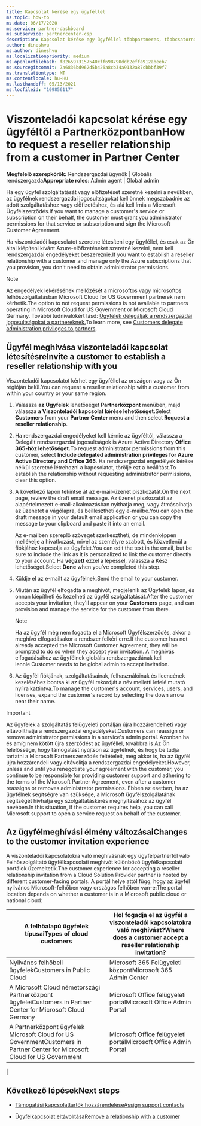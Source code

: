 ```yaml
---
title: Kapcsolat kérése egy ügyféllel
ms.topic: how-to
ms.date: 06/17/2020
ms.service: partner-dashboard
ms.subservice: partnercenter-csp
description: Kapcsolat kérése egy ügyféllel többpartneres, többcsatornás forgatókönyvek esetén, vagy ha az ügyfél delegált rendszergazdai jogosultságait vissza kell állítani.
author: dineshvu
ms.author: dineshvu
ms.localizationpriority: medium
ms.openlocfilehash: f8265973157540cff698790ddb2effa912abeeb7
ms.sourcegitcommit: 7a6836bd962d5b426a8cb34a9132a87cbbbf39f7
ms.translationtype: MT
ms.contentlocale: hu-HU
ms.lasthandoff: 05/13/2021
ms.locfileid: "109856117"
---
```

# <a name="how-to-request-a-reseller-relationship-from-a-customer-in-partner-center"></a><span data-ttu-id="cbeed-103">Viszonteladói kapcsolat kérése egy ügyféltől a Partnerközpontban</span><span class="sxs-lookup"><span data-stu-id="cbeed-103">How to request a reseller relationship from a customer in Partner Center</span></span>

<span data-ttu-id="cbeed-104">**Megfelelő szerepkörök:** Rendszergazdai ügynök | Globális rendszergazda</span><span class="sxs-lookup"><span data-stu-id="cbeed-104">**Appropriate roles**: Admin agent | Global admin</span></span>

<span data-ttu-id="cbeed-105">Ha egy ügyfél szolgáltatását vagy előfizetését szeretné kezelni a nevükben, az ügyfélnek rendszergazdai jogosultságokat kell önnek megszabadnie az adott szolgáltatáshoz vagy előfizetéshez, és alá kell írnia a Microsoft Ügyfélszerződés.</span><span class="sxs-lookup"><span data-stu-id="cbeed-105">If you want to manage a customer's service or subscription on their behalf, the customer must grant you administrator permissions for that service or subscription and sign the Microsoft Customer Agreement.</span></span>

<span data-ttu-id="cbeed-106">Ha viszonteladói kapcsolatot szeretne létesíteni egy ügyféllel, és csak az Ön által kiépíteni kívánt Azure-előfizetéseket szeretné kezelni, nem kell rendszergazdai engedélyeket beszereznie.</span><span class="sxs-lookup"><span data-stu-id="cbeed-106">If you want to establish a reseller relationship with a customer and manage only the Azure subscriptions that you provision, you don't need to obtain administrator permissions.</span></span>

>[!NOTE] 
><span data-ttu-id="cbeed-107">Az engedélyek lekérésének mellőzését a microsoftos vagy microsoftos felhőszolgáltatásban Microsoft Cloud for US Government partnerek nem kérhetik.</span><span class="sxs-lookup"><span data-stu-id="cbeed-107">The option to not request permissions is not available to partners operating in Microsoft Cloud for US Government or Microsoft Cloud Germany.</span></span> <span data-ttu-id="cbeed-108">További tudnivalókért lásd: [Ügyfelek delegálják a rendszergazdai jogosultságokat a partnereknek.](customers-revoke-admin-privileges.md)</span><span class="sxs-lookup"><span data-stu-id="cbeed-108">To learn more, see [Customers delegate administration privileges to partners](customers-revoke-admin-privileges.md).</span></span>

## <a name="invite-a-customer-to-establish-a-reseller-relationship-with-you"></a><span data-ttu-id="cbeed-109">Ügyfél meghívása viszonteladói kapcsolat létesítésre</span><span class="sxs-lookup"><span data-stu-id="cbeed-109">Invite a customer to establish a reseller relationship with you</span></span>

<span data-ttu-id="cbeed-110">Viszonteladói kapcsolatot kérhet egy ügyféllel az országon vagy az Ön régióján belül.</span><span class="sxs-lookup"><span data-stu-id="cbeed-110">You can request a reseller relationship with a customer from within your country or your same region.</span></span>

1. <span data-ttu-id="cbeed-111">Válassza **az Ügyfelek** lehetőséget **Partnerközpont** menüben, majd válassza **a Viszonteladói kapcsolat kérése lehetőséget.**</span><span class="sxs-lookup"><span data-stu-id="cbeed-111">Select **Customers** from your **Partner Center** menu and then select **Request a reseller relationship**.</span></span>

2. <span data-ttu-id="cbeed-112">Ha rendszergazdai engedélyeket kell kérnie az ügyféltől, válassza a Delegált rendszergazdai jogosultságok is Azure Active Directory **Office 365-höz lehetőséget.**</span><span class="sxs-lookup"><span data-stu-id="cbeed-112">To request administrator permissions from this customer, select **Include delegated administration privileges for Azure Active Directory and Office 365**.</span></span> <span data-ttu-id="cbeed-113">Ha rendszergazdai engedélyek kérése nélkül szeretné létrehozni a kapcsolatot, törölje ezt a beállítást.</span><span class="sxs-lookup"><span data-stu-id="cbeed-113">To establish the relationship without requesting administrator permissions, clear this option.</span></span>

3. <span data-ttu-id="cbeed-114">A következő lapon tekintse át az e-mail-üzenet piszkozatát.</span><span class="sxs-lookup"><span data-stu-id="cbeed-114">On the next page, review the draft email message.</span></span> <span data-ttu-id="cbeed-115">Az üzenet piszkozatát az alapértelmezett e-mail-alkalmazásban nyithatja meg, vagy átmásolhatja az üzenetet a vágólapra, és beillesztheti egy e-mailbe.</span><span class="sxs-lookup"><span data-stu-id="cbeed-115">You can open the draft message in your default email application or you can copy the message to your clipboard and paste it into an email.</span></span>

   <span data-ttu-id="cbeed-116">Az e-mailben szereplő szöveget szerkesztheti, de mindenképpen mellékelje a hivatkozást, mivel az személyre szabott, és közvetlenül a fiókjához kapcsolja az ügyfelet.</span><span class="sxs-lookup"><span data-stu-id="cbeed-116">You can edit the text in the email, but be sure to include the link as it is personalized to link the customer directly to your account.</span></span> <span data-ttu-id="cbeed-117">Ha **végzett** ezzel a lépéssel, válassza a Kész lehetőséget.</span><span class="sxs-lookup"><span data-stu-id="cbeed-117">Select **Done** when you've completed this step.</span></span>

4. <span data-ttu-id="cbeed-118">Küldje el az e-mailt az ügyfélnek.</span><span class="sxs-lookup"><span data-stu-id="cbeed-118">Send the email to your customer.</span></span>

5. <span data-ttu-id="cbeed-119">Miután az ügyfél elfogadta a meghívót,  megjelenik az Ügyfelek lapon, és onnan kiépítheti és kezelheti az ügyfél szolgáltatását.</span><span class="sxs-lookup"><span data-stu-id="cbeed-119">After the customer accepts your invitation, they'll appear on your **Customers** page, and can provision and manage the service for the customer from there.</span></span>

   > [!NOTE]
   > <span data-ttu-id="cbeed-120">Ha az ügyfél még nem fogadta el a Microsoft Ügyfélszerződés, akkor a meghívó elfogadásakor a rendszer felkéri erre.</span><span class="sxs-lookup"><span data-stu-id="cbeed-120">If the customer has not already accepted the Microsoft Customer Agreement, they will be prompted to do so when they accept your invitation.</span></span> <span data-ttu-id="cbeed-121">A meghívás elfogadásához az ügyfélnek globális rendszergazdának kell lennie.</span><span class="sxs-lookup"><span data-stu-id="cbeed-121">Customer needs to be global admin to accept invitation.</span></span>

6. <span data-ttu-id="cbeed-122">Az ügyfél fiókjának, szolgáltatásainak, felhasználóinak és licencének kezeléséhez bontsa ki az ügyfél rekordját a név melletti lefelé mutató nyílra kattintva.</span><span class="sxs-lookup"><span data-stu-id="cbeed-122">To manage the customer's account, services, users, and licenses, expand the customer's record by selecting the down arrow near their name.</span></span>

> [!IMPORTANT]  
> <span data-ttu-id="cbeed-123">Az ügyfelek a szolgáltatás felügyeleti portálján újra hozzárendelheti vagy eltávolíthatja a rendszergazdai engedélyeket.</span><span class="sxs-lookup"><span data-stu-id="cbeed-123">Customers can reassign or remove administrator permissions in a service's admin portal.</span></span> <span data-ttu-id="cbeed-124">Azonban ha és amíg nem kötött újra szerződést az ügyféllel, továbbra is Az Ön felelőssége, hogy támogatást nyújtson az ügyfélnek, és hogy be tudja tartatni a Microsoft Partnerszerződés feltételeit, még akkor is, ha az ügyfél újra hozzárendeli vagy eltávolítja a rendszergazdai engedélyeket.</span><span class="sxs-lookup"><span data-stu-id="cbeed-124">However, unless and until you renegotiate your agreement with the customer, you continue to be responsible for providing customer support and adhering to the terms of the Microsoft Partner Agreement, even after a customer reassigns or removes administrator permissions.</span></span> <span data-ttu-id="cbeed-125">Ebben az esetben, ha az ügyfélnek segítségre van szüksége, a Microsoft ügyfélszolgálatának segítségét hívhatja egy szolgáltatáskérés megnyitásához az ügyfél nevében.</span><span class="sxs-lookup"><span data-stu-id="cbeed-125">In this situation, if the customer requires help, you can call Microsoft support to open a service request on behalf of the customer.</span></span>

## <a name="changes-to-the-customer-invitation-experience"></a><span data-ttu-id="cbeed-126">Az ügyfélmeghívási élmény változásai</span><span class="sxs-lookup"><span data-stu-id="cbeed-126">Changes to the customer invitation experience</span></span>

<span data-ttu-id="cbeed-127">A viszonteladói kapcsolatokra való meghívásnak egy ügyfélpartnertől való Felhőszolgáltató ügyfélkapcsolati meghívót különböző ügyfélkapcsolati portálok üzemeltetik.</span><span class="sxs-lookup"><span data-stu-id="cbeed-127">The customer experience for accepting a reseller relationship invitation from a Cloud Solution Provider partner is hosted by different customer-facing portals.</span></span> <span data-ttu-id="cbeed-128">A portál helye attól függ, hogy az ügyfél nyilvános Microsoft-felhőben vagy országos felhőben van-e:</span><span class="sxs-lookup"><span data-stu-id="cbeed-128">The portal location depends on whether a customer is in a Microsoft public cloud or national cloud:</span></span>

|<span data-ttu-id="cbeed-129">A felhőalapú ügyfelek típusai</span><span class="sxs-lookup"><span data-stu-id="cbeed-129">Types of cloud customers</span></span>  | <span data-ttu-id="cbeed-130">Hol fogadja el az ügyfél a viszonteladói kapcsolatokra való meghívást?</span><span class="sxs-lookup"><span data-stu-id="cbeed-130">Where does a customer accept a reseller relationship invitation?</span></span> |
|---------|---------
| <span data-ttu-id="cbeed-131">Nyilvános felhőbeli ügyfelek</span><span class="sxs-lookup"><span data-stu-id="cbeed-131">Customers in Public Cloud</span></span> | <span data-ttu-id="cbeed-132">Microsoft 365 Felügyeleti központ</span><span class="sxs-lookup"><span data-stu-id="cbeed-132">Microsoft 365 Admin Center</span></span> |
| <span data-ttu-id="cbeed-133">A Microsoft Cloud németországi Partnerközpont ügyfelei</span><span class="sxs-lookup"><span data-stu-id="cbeed-133">Customers in Partner Center for Microsoft Cloud Germany</span></span> | <span data-ttu-id="cbeed-134">Microsoft Office felügyeleti portál</span><span class="sxs-lookup"><span data-stu-id="cbeed-134">Microsoft Office Admin Portal</span></span> |
| <span data-ttu-id="cbeed-135">A Partnerközpont ügyfelek Microsoft Cloud for US Government</span><span class="sxs-lookup"><span data-stu-id="cbeed-135">Customers in Partner Center for Microsoft Cloud for US Government</span></span> | <span data-ttu-id="cbeed-136">Microsoft Office felügyeleti portál</span><span class="sxs-lookup"><span data-stu-id="cbeed-136">Microsoft Office Admin Portal</span></span> |
|

## <a name="next-steps"></a><span data-ttu-id="cbeed-137">Következő lépések</span><span class="sxs-lookup"><span data-stu-id="cbeed-137">Next steps</span></span>

- [<span data-ttu-id="cbeed-138">Támogatási kapcsolattartók hozzárendelése</span><span class="sxs-lookup"><span data-stu-id="cbeed-138">Assign support contacts</span></span>](assign-support-contacts.md)

- [<span data-ttu-id="cbeed-139">Ügyfélkapcsolat eltávolítása</span><span class="sxs-lookup"><span data-stu-id="cbeed-139">Remove a relationship with a customer</span></span>](remove-a-relationship.md)

